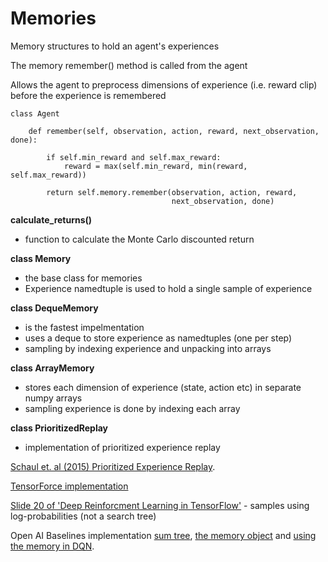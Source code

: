 #  Memories

Memory structures to hold an agent's experiences

The memory remember() method is called from the agent 

Allows the agent to preprocess dimensions of experience (i.e. reward clip) before the experience is remembered

```
class Agent

    def remember(self, observation, action, reward, next_observation, done):

        if self.min_reward and self.max_reward:
            reward = max(self.min_reward, min(reward, self.max_reward))

        return self.memory.remember(observation, action, reward,
                                    next_observation, done)
```


**calculate_returns()**
- function to calculate the Monte Carlo discounted return

**class Memory**
- the base class for memories
- Experience namedtuple is used to hold a single sample of experience

**class DequeMemory**
- is the fastest impelmentation
- uses a deque to store experience as namedtuples (one per step)
- sampling by indexing experience and unpacking into arrays

**class ArrayMemory**
- stores each dimension of experience (state, action etc)
  in separate numpy arrays
- sampling experience is done by indexing each array

**class PrioritizedReplay**
- implementation of prioritized experience replay

[Schaul et. al (2015) Prioritized Experience Replay](https://arxiv.org/abs/1511.05952).

[TensorForce implementation](https://github.com/reinforceio/tensorforce/blob/master/tensorforce/core/memories/prioritized_replay.py)

[Slide 20 of 'Deep Reinforcment Learning in TensorFlow'](http://web.stanford.edu/class/cs20si/lectures/slides_14.pdf) - samples using log-probabilities (not a search tree)

Open AI Baselines implementation
[sum tree](https://github.com/openai/baselines/blob/master/baselines/common/segment_tree.py),
[the memory object](https://github.com/openai/baselines/blob/master/baselines/deepq/replay_buffer.py) and
[using the memory in DQN](https://github.com/openai/baselines/blob/master/baselines/deepq/simple.py).
